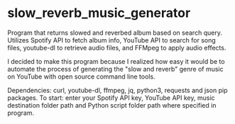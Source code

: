# slow_reverb_music_generator
Program that returns slowed and reverbed album based on search query. Utilizes Spotify API to fetch album info, YouTube API to search for song files, youtube-dl to retrieve audio files, and FFMpeg to apply audio effects. 

I decided to make this program because I realized how easy it would be to automate the process of generating the "slow and reverb" genre of music on YouTube with open source command line tools.

Dependencies: curl, youtube-dl, ffmpeg, jq, python3, requests and json pip packages.
To start: enter your Spotify API key, YouTube API key, music destination folder path and Python script folder path where specified in program.


